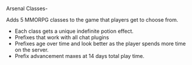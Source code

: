 Arsenal Classes-

Adds 5 MMORPG classes to the game that players get to choose from.

- Each class gets a unique indefinite potion effect.
- Prefixes that work with all chat plugins
- Prefixes age over time and look better as the player spends more time on the server.
- Prefix advancement maxes at 14 days total play time.
